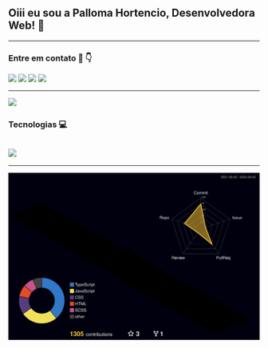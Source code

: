 ## Oiii eu sou a Palloma Hortencio, Desenvolvedora Web! 🧏
<hr>

   ### Entre em contato 📱 👇 
<div> 
  <a href="https://api.whatsapp.com/send?phone=5511984454648" target="_blank"><img src="https://img.shields.io/badge/WhatsApp-25D366?style=for-the-badge&logo=whatsapp&logoColor=white"></a>
  <a href="https://t.me/PallomaHortencio"></a>
  <a href="https://www.instagram.com/pallomahort/" target="_blank"><img src="https://img.shields.io/badge/-Instagram-%23E4405F?style=for-the-badge&logo=instagram&logoColor=white" target="_blank"></a>
  <a href="https://www.linkedin.com/in/palloma-hortencio-589570210/" target="_blank"><img src="https://img.shields.io/badge/-LinkedIn-%230077B5?style=for-the-badge&logo=linkedin&logoColor=white" target="_blank"></a> 
    <a href = "mailto:palloma.hortencio@gmail.com"><img src="https://img.shields.io/badge/-Gmail-%23333?style=for-the-badge&logo=gmail&logoColor=white" target="_blank"></a>
<!--  <img align="right" src="https://cdn.discordapp.com/attachments/964320807360806972/971562104266031114/palloma.png" width="250" height="200"/> -->
  
 <hr>
  
</div>


<img src="https://github-profile-trophy.vercel.app/?username=PallomaHortencio&row=1&column=6&theme=dracula&margin-w=15&margin-h=15"/>

### Tecnologias 💻
<br>
<a href="https://skillicons.dev">
<img src="https://skillicons.dev/icons?i=html,css,js,bootstrap,wordpress,git,php,nodejs,mysql,md,github,figma"/>
</a>

  
<hr>

<img src="./profile-3d-contrib/profile-night-rainbow.svg" />
 

<!-- <div align="center">
  <a href="https://github.com/PallomaHortencio">
  <img height="160em" src="https://github-readme-stats.vercel.app/api?username=pallomahortencio&show_icons=true&theme=dracula&include_all_commits=true&count_private=true"/>
  <img height="160em" src="https://github-readme-stats.vercel.app/api/top-langs/?username=pallomahortencio&layout=compact&langs_count=7&theme=dracula">
        
</div> -->
